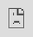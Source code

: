 ```yaml
---
title: "05.03 Install DXF Post Processor"
date: 2020-01-26T23:11:13Z
draft: false
---
```


To get usable toolpaths for the laser cutter we need to install a post processor. Post processing calculates the size of the material and toolpaths. Then it converts this to g-code to be used by a machine. In our case, we want to export a DXF file so we can separate the cutting and etching into different layers. Therefore we will install a DXF post processor provided by Autodesk. This will allow you to export your laser cut tool paths from Fusion 360 as a DXF file that you can open and edit in Illustrator.

Follow the instructions in the video below to install the DXF Post Processor from Autodesk. This is the link to the [DXF Post Processor from Autodesk](https://cam.autodesk.com/hsmposts?p=dxf).

You can install it locally in Windows or Mac. [Local install instructions.](https://knowledge.autodesk.com/support/fusion-360/learn-explore/caas/sfdcarticles/sfdcarticles/How-to-add-a-Post-Processor-to-your-Personal-Posts-in-Fusion-360.html)

You can install it in the cloud as well, then you can use it anywhere. Make sure to enable cloud libraries first. [Cloud install instructions.](https://knowledge.autodesk.com/support/fusion-360/learn-explore/caas/sfdcarticles/sfdcarticles/How-to-install-a-cloud-post-in-Fusion-360.html)

There are video instructions below showing [how to install the DXF post processor](https://youtu.be/CBu6vl6Bqos).

<div class="video-grid">

<div class="video-card">

## Download and Install DXF Post Process for Fusion 360

<div class="iframe-16-9-container"><iframe class="youTubeIframe" style="position: absolute; top: 0; bottom: 0; left: 0; width: 100%; height: 100%; border: 0; z-index: 1;" src="https://www.youtube.com/embed/CBu6vl6Bqos?rel=0" width="560" height="315" frameborder="0" allowfullscreen="allowfullscreen"></iframe></div>
</div>

</div>
